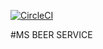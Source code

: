 [![CircleCI](https://circleci.com/gh/Rob7819/ms-beer-service.svg?style=svg)](https://circleci.com/gh/Rob7819/ms-beer-service)

#MS BEER SERVICE